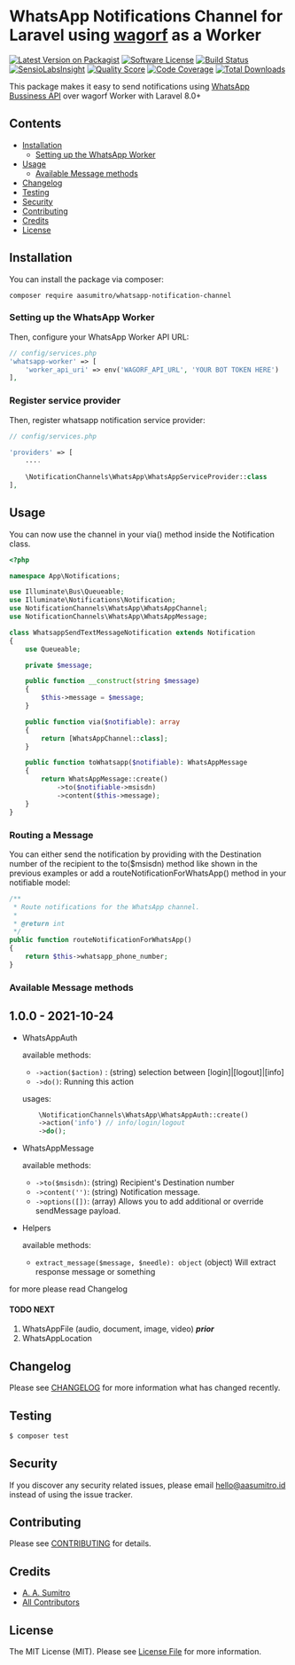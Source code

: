 # WhatsApp Notifications Channel for Laravel using [wagorf](https://github.com/aasumitro/wagorf) as a Worker

[![Latest Version on Packagist](https://img.shields.io/packagist/v/laravel-notification-channels/:package_name.svg?style=flat-square)](https://packagist.org/packages/laravel-notification-channels/:package_name)
[![Software License](https://img.shields.io/badge/license-MIT-brightgreen.svg?style=flat-square)](LICENSE.md)
[![Build Status](https://img.shields.io/travis/laravel-notification-channels/:package_name/master.svg?style=flat-square)](https://travis-ci.org/laravel-notification-channels/:package_name)
[![SensioLabsInsight](https://img.shields.io/sensiolabs/i/:sensio_labs_id.svg?style=flat-square)](https://insight.sensiolabs.com/projects/:sensio_labs_id)
[![Quality Score](https://img.shields.io/scrutinizer/g/laravel-notification-channels/:package_name.svg?style=flat-square)](https://scrutinizer-ci.com/g/laravel-notification-channels/:package_name)
[![Code Coverage](https://img.shields.io/scrutinizer/coverage/g/laravel-notification-channels/:package_name/master.svg?style=flat-square)](https://scrutinizer-ci.com/g/laravel-notification-channels/:package_name/?branch=master)
[![Total Downloads](https://img.shields.io/packagist/dt/laravel-notification-channels/:package_name.svg?style=flat-square)](https://packagist.org/packages/laravel-notification-channels/:package_name)

This package makes it easy to send notifications using [WhatsApp Bussiness API](https://www.whatsapp.com/business/api) over wagorf Worker with Laravel 8.0+

## Contents

- [Installation](#installation)
	- [Setting up the WhatsApp Worker](#setting-up-the-:service_name-service)
- [Usage](#usage)
	- [Available Message methods](#available-message-methods)
- [Changelog](#changelog)
- [Testing](#testing)
- [Security](#security)
- [Contributing](#contributing)
- [Credits](#credits)
- [License](#license)


## Installation

You can install the package via composer:

`composer require aasumitro/whatsapp-notification-channel`

### Setting up the WhatsApp Worker

Then, configure your WhatsApp Worker API URL:

```php
// config/services.php
'whatsapp-worker' => [
    'worker_api_uri' => env('WAGORF_API_URL', 'YOUR BOT TOKEN HERE')
],
```

### Register service provider

Then, register whatsapp notification service provider:
```php
// config/services.php

'providers' => [
    ....
    
    \NotificationChannels\WhatsApp\WhatsAppServiceProvider::class
],
```

## Usage
You can now use the channel in your via() method inside the Notification class.

```php
<?php

namespace App\Notifications;

use Illuminate\Bus\Queueable;
use Illuminate\Notifications\Notification;
use NotificationChannels\WhatsApp\WhatsAppChannel;
use NotificationChannels\WhatsApp\WhatsAppMessage;

class WhatsappSendTextMessageNotification extends Notification
{
    use Queueable;

    private $message;

    public function __construct(string $message)
    {
        $this->message = $message;
    }

    public function via($notifiable): array
    {
        return [WhatsAppChannel::class];
    }

    public function toWhatsapp($notifiable): WhatsAppMessage
    {
        return WhatsAppMessage::create()
            ->to($notifiable->msisdn)
            ->content($this->message);
    }
}
```

### Routing a Message

You can either send the notification by providing with the Destination number of the recipient to the to($msisdn) method like shown in the previous examples or add a routeNotificationForWhatsApp() method in your notifiable model:

```php 
/**
 * Route notifications for the WhatsApp channel.
 *
 * @return int
 */
public function routeNotificationForWhatsApp()
{
    return $this->whatsapp_phone_number;
}
```

### Available Message methods

## 1.0.0 - 2021-10-24

- WhatsAppAuth

  available methods:
    - `->action($action)` : (string) selection between [login]|[logout]|[info]
    - `->do()`: Running this action

  usages:
    ```php
        \NotificationChannels\WhatsApp\WhatsAppAuth::create()
        ->action('info') // info/login/logout
        ->do();
    ```

- WhatsAppMessage

  available methods:
    - `->to($msisdn)`: (string) Recipient's Destination number
    - `->content('')`: (string) Notification message.
    - `->options([])`: (array) Allows you to add additional or override sendMessage payload.
- Helpers

  available methods:
    - `extract_message($message, $needle): object` (object) Will extract response message or something

for more please read Changelog

#### TODO NEXT
1. WhatsAppFile (audio, document, image, video) ***prior***
2. WhatsAppLocation

## Changelog

Please see [CHANGELOG](CHANGELOG.md) for more information what has changed recently.

## Testing

``` bash
$ composer test
```

## Security

If you discover any security related issues, please email [hello@aasumitro.id](mailto:hello@aasumitro.id) instead of using the issue tracker.

## Contributing

Please see [CONTRIBUTING](CONTRIBUTING.md) for details.

## Credits

- [A. A. Sumitro](https://github.com/aasumitro)
- [All Contributors](../../contributors)

## License

The MIT License (MIT). Please see [License File](LICENSE.md) for more information.
